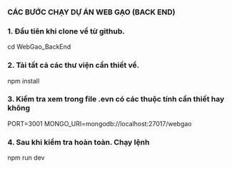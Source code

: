 ### CÁC BƯỚC CHẠY DỰ ÁN WEB GẠO (BACK END)

### 1. Đầu tiên khi clone về từ github.

cd WebGao_BackEnd 

### 2. Tải tất cả các thư viện cần thiết về. 

npm install

### 3. Kiểm tra xem trong file .evn có các thuộc tính cần thiết hay không 

PORT=3001
MONGO_URI=mongodb://localhost:27017/webgao

### 4. Sau khi kiểm tra hoàn toàn. Chạy lệnh 

npm run dev 

